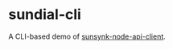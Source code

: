 # sundial-cli

A CLI-based demo of [sunsynk-node-api-client](https://github.com/paul-ridgway/sunsynk-node-api-client).
